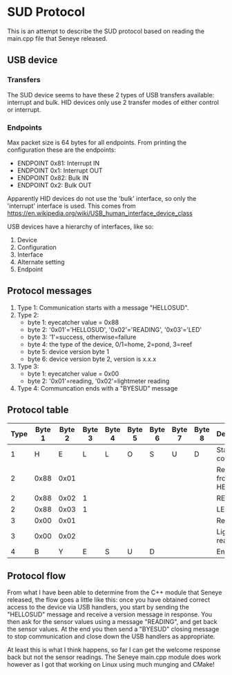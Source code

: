 # SUD Protocol
This is an attempt to describe the SUD protocol based on reading the main.cpp file that Seneye released.

## USB device
### Transfers
The SUD device seems to have these 2 types of USB transfers available: interrupt and bulk. HID devices only use 2 transfer modes of either control or interrupt.

### Endpoints
Max packet size is 64 bytes for all endpoints.
From printing the configuration these are the endpoints:
- ENDPOINT 0x81: Interrupt IN
- ENDPOINT 0x1: Interrupt OUT
- ENDPOINT 0x82: Bulk IN
- ENDPOINT 0x2: Bulk OUT

Apparently HID devices do not use the 'bulk' interface, so only the 'interrupt' interface is used.
This comes from https://en.wikipedia.org/wiki/USB_human_interface_device_class

USB devices have a hierarchy of interfaces, like so:
1. Device
1. Configuration
1. Interface
1. Alternate setting
1. Endpoint

## Protocol messages
1. Type 1: Communication starts with a message "HELLOSUD".
1. Type 2:
	- byte 1: eyecatcher value = 0x88
	- byte 2: '0x01'='HELLOSUD', '0x02'='READING', '0x03'='LED'
	- byte 3: '1'=success, otherwise=failure
	- byte 4: the type of the device, 0/1=home, 2=pond, 3=reef
	- byte 5: device version byte 1
	- byte 6: device version byte 2, version is x.x.x
1. Type 3:
	- byte 1: eyecatcher value = 0x00
	- byte 2: '0x01'=reading, '0x02'=lightmeter reading
1. Type 4: Communcation ends with a "BYESUD" message

## Protocol table

| Type | Byte 1 | Byte 2 | Byte 3 | Byte 4 | Byte 5 | Byte 6 | Byte 7 | Byte 8 | Description |
|---|---|---|---|---|---|---|---|---|---|
|1|H|E|L|L|O|S|U|D|Start comms|
|2|0x88|0x01|||||||Response from HELLOSUD|
|2|0x88|0x02|1||||||READING|
|2|0x88|0x03|1||||||LED|
|3|0x00|0x01|||||||Reading|
|3|0x00|0x02|||||||Lightmeter reading|
|4|B|Y|E|S|U|D|||End comms|

## Protocol flow
From what I have been able to determine from the C++ module that Seneye released, the flow goes a little like this: once you have obtained correct access to the device via USB handlers, you start by sending the "HELLOSUD" message and receive a version message in response. You then ask for the sensor values using a message "READING", and get back the sensor values. At the end you then send a "BYESUD" closing message to stop communication and close down the USB handlers as appropriate.

At least this is what I think happens, so far I can get the welcome response back but not the sensor readings. The Seneye main.cpp module does work however as I got that working on Linux using much munging and CMake!